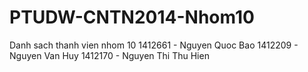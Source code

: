 # PTUDW-CNTN2014-Nhom10
Danh sach thanh vien nhom 10
1412661 - Nguyen Quoc Bao
1412209 - Nguyen Van Huy
1412170 - Nguyen Thi Thu Hien
